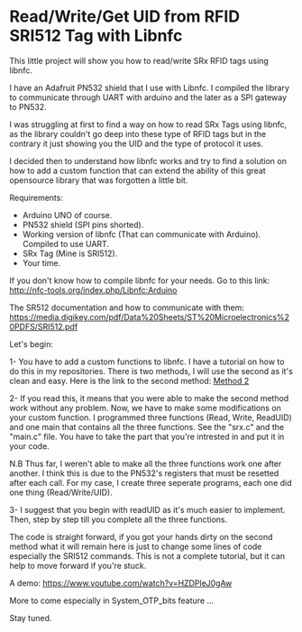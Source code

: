 #  Read/Write/Get UID from RFID SRI512 Tag with Libnfc

This little project will show you how to read/write SRx RFID tags using libnfc.

I have an Adafruit PN532 shield that I use with Libnfc. I compiled the library to communicate through UART with arduino and the later as a SPI gateway to PN532. 

I was struggling at first to find a way on how to read SRx Tags using libnfc, as the library couldn't go deep into these type of RFID tags but in the contrary it just showing you the UID and the type of protocol it uses.

I decided then to understand how libnfc works and try to find a solution on how to add a custom function that can extend the ability of this great opensource library that was forgotten a little bit.

Requirements:

- Arduino UNO of course.
- PN532 shield (SPI pins shorted).
- Working version of libnfc (That can communicate with Arduino). Compiled to use UART.
- SRx Tag (Mine is SRI512).
- Your time.

If you don't know how to compile libnfc for your needs. Go to this link: http://nfc-tools.org/index.php/Libnfc:Arduino

The SR512 documentation and how to communicate with them: https://media.digikey.com/pdf/Data%20Sheets/ST%20Microelectronics%20PDFS/SRI512.pdf

Let's begin:

1- You have to add a custom functions to libnfc. I have a tutorial on how to do this in my repositories. There is two methods, I will use the second as it's clean and easy. Here is the link to the second method: [Method 2](https://github.com/warber0x/Libnfc_custom_function/blob/master/Custom_function_method_2.md)

2- If you read this, it means that you were able to make the second method work without any problem. Now, we have to make some modifications on your custom function. I programmed three functions (Read, Write, ReadUID) and one main that contains all the three functions. See the "srx.c" and the "main.c" file. You have to take the part that you're intrested in and put it in your code.

N.B Thus far, I weren't able to make all the three functions work one after another. I think this is due to the PN532's registers that must be resetted after each call. For my case, I create three seperate programs, each one did one thing (Read/Write/UID).

3- I suggest that you begin with readUID as it's much easier to implement. Then, step by step till you complete all the three functions.

The code is straight forward, if you got your hands dirty on the second method what it will remain here is just to change some lines of code especially the SRI512 commands. This is not a complete tutorial, but it can help to move forward if you're stuck.

A demo: https://www.youtube.com/watch?v=HZDPleJ0gAw

More to come especially in System_OTP_bits feature ...

Stay tuned.



